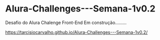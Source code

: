 # Alura-Challenges---Semana-1v0.2
Desafio do Alura Chalenge Front-End
Em construção.........

https://tarcisiocarvalho.github.io/Alura-Challenges---Semana-1v0.2/
